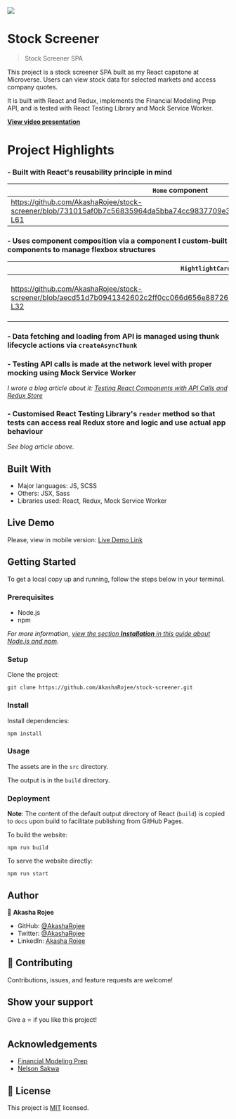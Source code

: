 ![](https://img.shields.io/badge/Microverse-blueviolet)

# Stock Screener

> Stock Screener SPA

<!-- ![screenshot](screenshot-mobile.png) -->

This project is a stock screener SPA built as my React capstone at Microverse. Users can view stock data for selected markets and access company quotes.

It is built with React and Redux, implements the Financial Modeling Prep API, and is tested with React Testing Library and Mock Service Worker.

[**View video presentation**](https://www.loom.com/share/c6784590d19a48e2a37680e5aae8884a)

# Project Highlights

### - Built with React's reusability principle in mind

| `Home` component | `Symbol` component |
| -- | -- |
| https://github.com/AkashaRojee/stock-screener/blob/731015af0b7c56835964da5bba74cc9837709e3c/src/features/home/Home.js#L30-L61 | https://github.com/AkashaRojee/stock-screener/blob/731015af0b7c56835964da5bba74cc9837709e3c/src/features/details/Symbol.js#L27-L58 |

### - Uses component composition via a component I custom-built components to manage flexbox structures

| `HightlightCard` component | Reusable `SplitPane` component |
| -- | -- |
| https://github.com/AkashaRojee/stock-screener/blob/aecd51d7b0941342602c2ff0cc066d656e887269/src/common/components/HighlightCard/HighlightCard.js#L8-L32 | https://github.com/AkashaRojee/stock-screener/blob/731015af0b7c56835964da5bba74cc9837709e3c/src/common/components/SplitPane/SplitPane.js#L6-L15 https://github.com/AkashaRojee/stock-screener/blob/aecd51d7b0941342602c2ff0cc066d656e887269/src/common/components/SplitPane/SplitPaneLayout.js#L1-L8 |

### - Data fetching and loading from API is managed using thunk lifecycle actions via `createAsyncThunk`

### - Testing API calls is made at the network level with proper mocking using Mock Service Worker

_I wrote a blog article about it: [Testing React Components with API Calls and Redux Store](https://www.akasharojee.codes/2021/09/04/testing-react-components-with-api-calls-and-redux-store.html)_

### - Customised React Testing Library's `render` method so that tests can access real Redux store and logic and use actual app behaviour

_See blog article above._

## Built With

- Major languages: JS, SCSS
- Others: JSX, Sass
- Libraries used: React, Redux, Mock Service Worker

## Live Demo

Please, view in mobile version: [Live Demo Link](https://AkashaRojee.github.io/stock-screener)

## Getting Started

To get a local copy up and running, follow the steps below in your terminal.

### Prerequisites

- Node.js
- npm

_For more information, <a href="https://www.akasharojee.codes/2021/06/20/intro-to-nodejs-and-npm.html" target="_blank">view the section **Installation** in this guide about Node.js and npm</a>._

### Setup

Clone the project:

```
git clone https://github.com/AkashaRojee/stock-screener.git
```

### Install

Install dependencies:

```
npm install
```

### Usage

The assets are in the `src` directory.

The output is in the `build` directory.

### Deployment

**Note**: The content of the default output directory of React (`build`) is copied to `docs` upon build to facilitate publishing from GitHub Pages.

To build the website:

```
npm run build
```

To serve the website directly:

```
npm run start
```

## Author

👤 **Akasha Rojee**

- GitHub: [@AkashaRojee](https://github.com/AkashaRojee)
- Twitter: [@AkashaRojee](https://twitter.com/AkashaRojee)
- LinkedIn: [Akasha Rojee](https://linkedin.com/in/AkashaRojee)

## 🤝 Contributing

Contributions, issues, and feature requests are welcome!

<!-- Feel free to check the [issues page](/../../../issues) -->

## Show your support

Give a ⭐️ if you like this project!

## Acknowledgements

- [Financial Modeling Prep](https://financialmodelingprep.com/developer/docs/)
- [Nelson Sakwa](https://www.behance.net/gallery/31579789/Ballhead-App-(Free-PSDs))

## 📝 License

This project is [MIT](./MIT.md) licensed.
